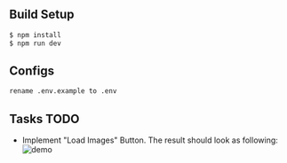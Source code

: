 
## Build Setup

```bash
$ npm install
$ npm run dev
```

## Configs
```bash
rename .env.example to .env
```

## Tasks TODO
* Implement "Load Images" Button. The result should look as following:
  ![demo](./static/demo.png)
